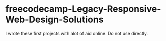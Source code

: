 # freecodecamp-Legacy-Responsive-Web-Design-Solutions
I wrote these first projects with alot of aid online.
Do not use directly.
